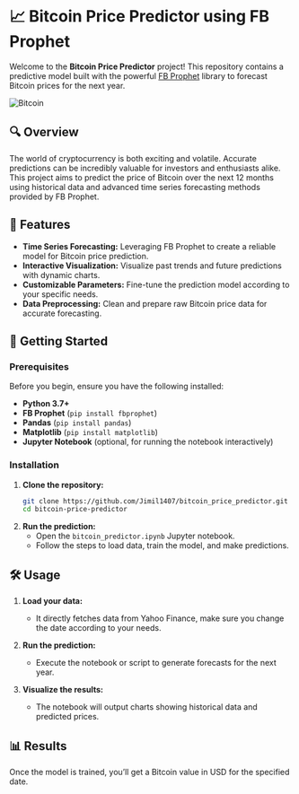 # 📈 Bitcoin Price Predictor using FB Prophet

Welcome to the **Bitcoin Price Predictor** project! This repository contains a predictive model built with the powerful [FB Prophet](https://facebook.github.io/prophet/) library to forecast Bitcoin prices for the next year.

![Bitcoin](https://www.example.com/bitcoin-image.jpg) <!-- Replace with an actual image link -->

## 🔍 Overview

The world of cryptocurrency is both exciting and volatile. Accurate predictions can be incredibly valuable for investors and enthusiasts alike. This project aims to predict the price of Bitcoin over the next 12 months using historical data and advanced time series forecasting methods provided by FB Prophet.

## 🎯 Features

- **Time Series Forecasting:** Leveraging FB Prophet to create a reliable model for Bitcoin price prediction.
- **Interactive Visualization:** Visualize past trends and future predictions with dynamic charts.
- **Customizable Parameters:** Fine-tune the prediction model according to your specific needs.
- **Data Preprocessing:** Clean and prepare raw Bitcoin price data for accurate forecasting.

## 🚀 Getting Started

### Prerequisites

Before you begin, ensure you have the following installed:

- **Python 3.7+**
- **FB Prophet** (`pip install fbprophet`)
- **Pandas** (`pip install pandas`)
- **Matplotlib** (`pip install matplotlib`)
- **Jupyter Notebook** (optional, for running the notebook interactively)

### Installation

1. **Clone the repository:**
   ```bash
   git clone https://github.com/Jimil1407/bitcoin_price_predictor.git
   cd bitcoin-price-predictor

2. **Run the prediction:**
   - Open the `bitcoin_predictor.ipynb` Jupyter notebook.
   - Follow the steps to load data, train the model, and make predictions.

## 🛠️ Usage

1. **Load your data:**
   - It directly fetches data from Yahoo Finance, make sure you change the date according to your needs.
   
2. **Run the prediction:**
   - Execute the notebook or script to generate forecasts for the next year.
   
3. **Visualize the results:**
   - The notebook will output charts showing historical data and predicted prices.

## 📊 Results

Once the model is trained, you’ll get a Bitcoin value in USD for the specified date.
